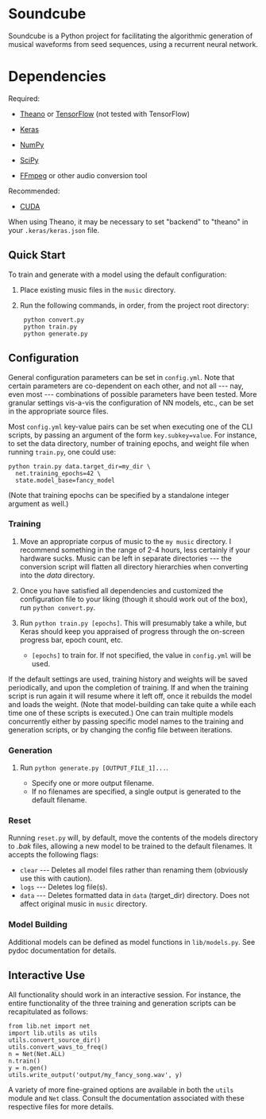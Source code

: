 # Soundcube

Soundcube is a Python project for facilitating the algorithmic generation of musical waveforms from seed sequences, using a recurrent neural network.

# Dependencies

Required:

- [Theano](http://deeplearning.net/software/theano/) or [TensorFlow](https://tensorflow.com/) (not tested with TensorFlow)

- [Keras](http://keras.io/)

- [NumPy](http://www.numpy.org/)

- [SciPy](https://www.scipy.org/)

- [FFmpeg](https://ffmpeg.org/) or other audio conversion tool

Recommended:

- [CUDA](https://developer.nvidia.com/cuda-downloads)

When using Theano, it may be necessary to set "backend" to "theano" in your `.keras/keras.json` file.

## Quick Start

To train and generate with a model using the default configuration:

  1. Place existing music files in the `music` directory.

  2. Run the following commands, in order, from the project root directory:

          python convert.py
          python train.py
          python generate.py

## Configuration

General configuration parameters can be set in `config.yml`. Note that certain parameters are co-dependent on each other, and not all --- nay, even most --- combinations of possible parameters have been tested. More granular settings vis-a-vis the configuration of NN models, etc., can be set in the appropriate source files.

Most `config.yml` key-value pairs can be set when executing one of the CLI scripts, by passing an argument of the form `key.subkey=value`. For instance, to set the data directory, number of training epochs, and weight file when running `train.py`, one could use:

    python train.py data.target_dir=my_dir \
      net.training_epochs=42 \
      state.model_base=fancy_model

(Note that training epochs can be specified by a standalone integer argument as well.)

### Training

1. Move an appropriate corpus of music to the `my music` directory. I recommend something in the range of 2-4 hours, less certainly if your hardware sucks. Music can be left in separate directories --- the conversion script will flatten all directory hierarchies when converting into the _data_ directory.

2. Once you have satisfied all dependencies and customized the configuration file to your liking (though it should work out of the box), run `python convert.py`.

3. Run `python train.py [epochs]`.  This will presumably take a while, but Keras should keep you appraised of progress through the on-screen progress bar, epoch count, etc.

    - `[epochs]` to train for. If not specified, the value in `config.yml` will be used.

If the default settings are used, training history and weights will be saved periodically, and upon the completion of training. If and when the training script is run again it will resume where it left off, once it rebuilds the model and loads the weight. (Note that model-building can take quite a while each time one of these scripts is executed.) One can train multiple models concurrently either by passing specific model names to the training and generation scripts, or by changing the config file between iterations.

### Generation

1. Run `python generate.py [OUTPUT_FILE_1]...`.

    - Specify one or more output filename.
    - If no filenames are specified, a single output is generated to the default filename.

### Reset

Running `reset.py` will, by default, move the contents of the models directory to _.bak_ files, allowing a new model to be trained to the default filenames. It accepts the following flags:

  - `clear` --- Deletes all model files rather than renaming them (obviously use this with caution).
  - `logs` --- Deletes log file(s).
  - `data` --- Deletes formatted data in `data` (target_dir) directory. Does not affect original music in `music` directory.

### Model Building

Additional models can be defined as model functions in `lib/models.py`. See pydoc documentation for details.

## Interactive Use

All functionality should work in an interactive session. For instance, the entire functionality of the three training and generation scripts can be recapitulated as follows:

    from lib.net import net
    import lib.utils as utils
    utils.convert_source_dir()
    utils.convert_wavs_to_freq()
    n = Net(Net.ALL)
    n.train()
    y = n.gen()
    utils.write_output('output/my_fancy_song.wav', y)

A variety of more fine-grained options are available in both the `utils` module and `Net` class. Consult the documentation associated with these respective files for more details.
